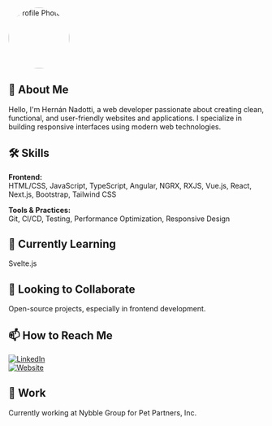 <img src="https://github.com/hernannadotti.png" alt="Profile Photo" width="120" style="border-radius: 50%;" />

## 👋 About Me

Hello, I'm Hernán Nadotti, a web developer passionate about creating clean, functional, and user-friendly websites and applications. I specialize in building responsive interfaces using modern web technologies.

## 🛠️ Skills

**Frontend:**  
HTML/CSS, JavaScript, TypeScript, Angular, NGRX, RXJS, Vue.js, React, Next.js, Bootstrap, Tailwind CSS

**Tools & Practices:**  
Git, CI/CD, Testing, Performance Optimization, Responsive Design

## 🌱 Currently Learning

Svelte.js

## 🤝 Looking to Collaborate

Open-source projects, especially in frontend development.

## 📫 How to Reach Me

[![LinkedIn](https://img.shields.io/badge/LinkedIn-blue?logo=linkedin)](https://www.linkedin.com/in/hern%C3%A1n-nadotti-774bb83b/)  
[![Website](https://img.shields.io/badge/Website-hernannadotti.me-brightgreen)](https://hernannadotti.me/)

## 💼 Work

Currently working at Nybble Group for Pet Partners, Inc.

<!---
hernannadotti/hernannadotti is a ✨ special ✨ repository because its `README.md` (this file) appears on your GitHub profile.
You can click the Preview link to take a look at your changes.
-->